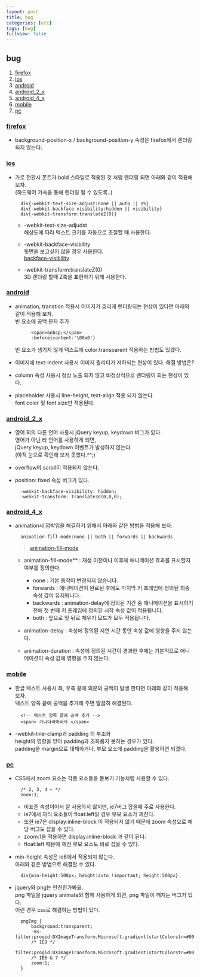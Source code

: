 ```yaml
---
layout: post
title: bug
categories: [etc]
tags: [bug]
fullview: false
---
```


## bug
1. [firefox](#firefox)  
1. [ios](#ios)  
1. [android](#android)  
1. [android_2_x](#android_2_x)  
1. [android_4_x](#android_4_x)  
1. [mobile](#mobile)  
1. [pc](#pc)  

### <a href="#" name="firefox">firefox</a>  
- background-position-x / background-position-y 속성은 firefox에서 렌더링 되지 않는다.  

### <a href="#" name="ios">ios</a>  
- 가로 전환시 폰트가 bold 스타일로 적용된 것 처럼 렌더링 되면 아래와 같이 적용해 보자.  
	(하드웨어 가속을 통해 렌더링 될 수 있도록..)
		
		div{-webkit-text-size-adjust:none || auto || n%}
		div{-webkit-backface-visibility:hidden || visibility}
		div{-webkit-transform:translateZ(0)}

    + -webkit-text-size-adjudst  
        해상도에 따라 텍스트 크기를 자동으로 조절할 때 사용한다.  

    + -webkit-backface-visibility  
        뒷면을 보고싶지 않을 경우 사용한다.  
        <a href="https://developer.mozilla.org/en-US/docs/Web/CSS/backface-visibility">backface-visibility</a>  

    + -webkit-transform:translateZ(0)  
        3D 렌더링 할때 Z축을 표현하기 위해 사용한다.  

### <a href="#" name="android">android</a>  
- animation, transtion 적용시 이미지가 흐리게 렌더링되는 현상이 있다면 아래와 같이 적용해 보자.  
	빈 요소에 공백 문자 추가  
			
			<span>&nbsp;</span>
			:before{content:'\00a0'}

	빈 요소가 생기지 않게 텍스트에 color:transparent 적용하는 방법도 있겠다.  

- 이미지에 text-indent 사용시 이미지 퀄리티가 저하되는 현상이 있다. 해결 방법은?  
- column 속성 사용시 정상 노출 되지 않고 비정상적으로 렌더링이 되는 현상이 있다.  
- placeholder 사용시 line-height, text-align 적용 되지 않는다.  
    font color 및 font size만 적용된다.  

### <a href="#" name="android_2_x">android_2_x</a>  
- 영어 외의 다른 언어 사용시 jQuery keyup, keydown 버그가 있다.  
	영어가 아닌 타 언어를 사용하게 되면,  
	jQuery keyup, keydown 이벤트가 발생하지 않는다.  
    (아직 눈으로 확인해 보지 못했다.^^;)  

- overflow의 scroll이 적용되지 않는다.  
- position: fixed 속성 버그가 있다.  
		
		-webkit-backface-visibility: hidden;
		-webkit-transform: translate3d(0,0,0);

### <a href="#" name="android_4_x">android_4_x</a>  
- animation시 깜박임을 해결하기 위해서 아래와 같은 방법을 적용해 보자.  
		
		animation-fill-mode:none || both || forwards || backwards

	> <a href="https://developer.mozilla.org/en-US/docs/Web/CSS/animation-fill-mode">animation-fill-mode</a>  

	- animation-fill-mode** : 재생 이전이나 이후에 애니메이션 효과를 표시할지 여부를 정의한다.  
        - none : 기본 동작이 변경되지 않습니다.  
        - forwards : 애니메이션이 완료된 후에도 마지막 키 프레임에 정의된 최종 속성 값이 유지됩니다.  
        - backwards : animation-delay에 정의된 기간 중 애니메이션을 표시하기 전에 첫 번째 키 프레임에 정의된 시작 속성 값이 적용됩니다.  
        - both : 앞으로 및 뒤로 채우기 모드가 모두 적용됩니다.  
    
	- animation-delay : 속성에 정의된 지연 시간 동안 속성 값에 영향을 주지 않는다.  
	- animation-duration : 속성에 정의된 시간이 경과한 후에는 기본적으로 애니메이션이 속성 값에 영향을 주지 않는다.  

### <a href="#" name="mobile">mobile</a>  
- 한글 텍스트 사용시 좌, 우측 끝에 의문의 공백이 발생 한다면 아래와 같이 적용해 보자.  
    텍스트 양쪽 끝에 공백을 추가해 주면 말끔히 해결된다.  
		
		<!-- 텍스트 양쪽 끝에 공백 추가 -->
		<span> 가나다라마바사 </span>

- -webkit-line-clamp과 padding 의 부조화  
	height의 영향을 받아 padding과 조화롭지 못하는 경우가 있다.  
	padding을 margin으로 대체하거나, 부모 요소에 padding을 활용하면 되겠다.  

### <a href="#" name="pc">pc</a>  
- CSS에서 zoom 요소는 각종 요소들을 돋보기 기능처럼 사용할 수 있다.  
		
		/* 2, 3, 4 ~ */
		zoom:1;

	+ 비표준 속성이어서 잘 사용하지 않지만, ie7버그 잡을때 주로 사용한다.  
	+ ie7에서 자식 요소들이 float:left일 경우 부모 요소가 깨진다.  
	+ 또한 ie7은 display:inline-block 이 적용되지 않기 때문에 zoom 속성으로 해당 버그도 잡을 수 있다.  
	+ zoom:1을 적용하면 display:inline-block 과 같이 된다.  
	+ float:left 때문에 깨진 부모 요소도 바로 잡을 수 있다.  

- min-height 속성은 ie6에서 적용되지 않는다.  
    아래와 같은 방법으로 해결할 수 있다.  
		
		div{min-height:500px; height:auto !important; height:500px}

- jquery와 png는 안친한가봐요.  
	png 파일을 jquery animate와 함께 사용하게 되면, png 파일이 깨지는 버그가 있다.  
	이런 경우 css로 해결하는 방법이 있다.  
			
			
		pngImg {
			background:transparent;
			-ms-filter:progid:DXImageTransform.Microsoft.gradient(startColorstr=#00FFFFFF,endColorstr=#00FFFFFF);
			/* IE8 */
			filter:progid:DXImageTransform.Microsoft.gradient(startColorstr=#00FFFFFF,endColorstr=#00FFFFFF);
			/* IE6 & 7 */
			zoom:1;
		}